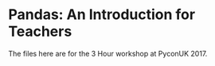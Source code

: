 # Pandas: An Introduction for Teachers

The files here are for the 3 Hour workshop at PyconUK 2017.

